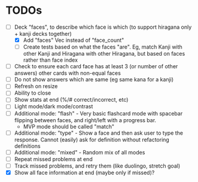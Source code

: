 # TODOs
- [ ] Deck "faces", to describe which face is which (to support hiragana only + kanji decks together)
    - [x] Add "faces" Vec instead of "face_count"
    - [ ] Create tests based on what the faces "are". Eg, match Kanji with other Kanji and Hiragana with other Hiragana, but based on faces rather than face index
- [ ] Check to ensure each card face has at least 3 (or number of other answers) other cards with non-equal faces
- [ ] Do not show answers which are same (eg same kana for a kanji)
- [ ] Refresh on resize
- [ ] Ability to close
- [ ] Show stats at end (%/# correct/incorrect, etc)
- [ ] Light mode/dark mode/contrast
- [ ] Additional mode: "flash" - Very basic flashcard mode with spacebar flipping between faces, and right/left with a progress bar.
    - MVP mode should be called "match"
- [ ] Additional mode: "type" - Show a face and then ask user to type the response. Cannot (easily) ask for definition without refactoring definitions
- [ ] Additional mode: "mixed" - Random mix of all modes
- [ ] Repeat missed problems at end
- [ ] Track missed problems, and retry them (like duolingo, stretch goal)
- [x] Show all face information at end (maybe only if missed)?
